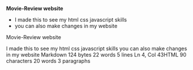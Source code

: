 **Movie-Review website**

 - I made this to see my html css javascript skills 
 - you can also make changes in my website 

Movie-Review website

I made this to see my html css javascript skills
you can also make changes in my website
Markdown 124 bytes 22 words 5 lines Ln 4, Col 43HTML 90 characters 20 words 3 paragraphs